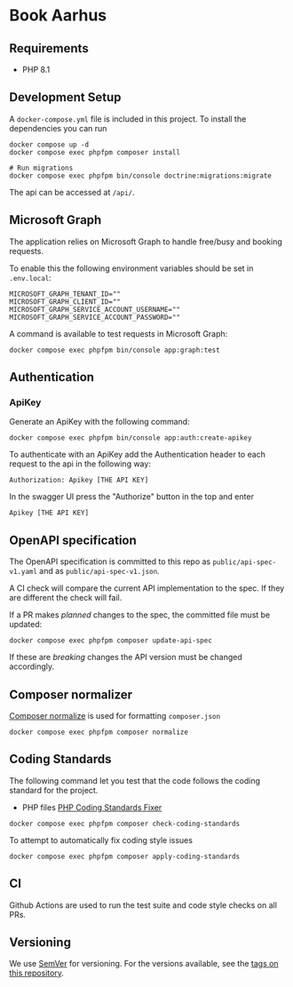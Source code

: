 # Book Aarhus 

## Requirements

- PHP 8.1

## Development Setup

A `docker-compose.yml` file is included in this project.
To install the dependencies you can run

```shell
docker compose up -d
docker compose exec phpfpm composer install

# Run migrations
docker compose exec phpfpm bin/console doctrine:migrations:migrate
```

The api can be accessed at `/api/`.

## Microsoft Graph

The application relies on Microsoft Graph to handle free/busy and booking requests.

To enable this the following environment variables should be set in `.env.local`:

```shell
MICROSOFT_GRAPH_TENANT_ID=""
MICROSOFT_GRAPH_CLIENT_ID=""
MICROSOFT_GRAPH_SERVICE_ACCOUNT_USERNAME=""
MICROSOFT_GRAPH_SERVICE_ACCOUNT_PASSWORD=""
```

A command is available to test requests in Microsoft Graph:

```shell
docker compose exec phpfpm bin/console app:graph:test
```

## Authentication

### ApiKey

Generate an ApiKey with the following command:

```
docker compose exec phpfpm bin/console app:auth:create-apikey
```

To authenticate with an ApiKey add the Authentication header to each request to the api in the following way:

```
Authorization: Apikey [THE API KEY]
```

In the swagger UI press the "Authorize" button in the top and enter

```
Apikey [THE API KEY]
```

## OpenAPI specification

The OpenAPI specification is committed to this repo as `public/api-spec-v1.yaml`
and as `public/api-spec-v1.json`.

A CI check will compare the current API implementation to the spec. If they
are different the check will fail.

If a PR makes _planned_ changes to the spec, the committed file must be updated:

```shell
docker compose exec phpfpm composer update-api-spec
```

If these are _breaking_ changes the API version must be changed accordingly.

## Composer normalizer

[Composer normalize](https://github.com/ergebnis/composer-normalize) is used for
formatting `composer.json`

```shell
docker compose exec phpfpm composer normalize
```

## Coding Standards

The following command let you test that the code follows
the coding standard for the project.

* PHP files [PHP Coding Standards Fixer](https://cs.symfony.com/)

```shell
docker compose exec phpfpm composer check-coding-standards
```

To attempt to automatically fix coding style issues

```shell
docker compose exec phpfpm composer apply-coding-standards
```

## CI

Github Actions are used to run the test suite and code style checks on all PRs.

## Versioning

We use [SemVer](http://semver.org/) for versioning.
For the versions available, see the
[tags on this repository](https://github.com/itk-dev/book_aarhus/tags).
